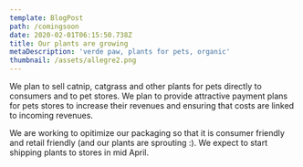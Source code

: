 ```yaml
---
template: BlogPost
path: /comingsoon
date: 2020-02-01T06:15:50.738Z
title: Our plants are growing
metaDescription: 'verde paw, plants for pets, organic'
thumbnail: /assets/allegre2.png
---
```

We plan to sell catnip, catgrass and other plants for pets directly to consumers and to pet stores.  We plan to provide attractive payment plans for pets stores to increase their revenues and ensuring that costs are linked to incoming revenues.

We are working to opitimize our packaging so that it is consumer friendly and retail friendly (and our plants are sprouting :).  We expect to start shipping plants to stores in mid April.
